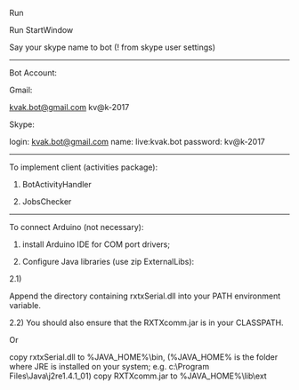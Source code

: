 Run

Run StartWindow

Say your skype name to bot (! from skype user settings)

----------------------------

Bot Account:

Gmail:

kvak.bot@gmail.com
kv@k-2017

Skype:

login: kvak.bot@gmail.com
name: live:kvak.bot
password: kv@k-2017


----------------------------

To implement client (activities package):

1) BotActivityHandler

2) JobsChecker


---------------------------


To connect Arduino (not necessary):

1) install Arduino IDE for COM port drivers;

2) Configure Java libraries (use zip ExternalLibs):


2.1)

Append the directory containing rxtxSerial.dll into your PATH environment variable.

2.2)
You should also ensure that the RXTXcomm.jar is in your CLASSPATH.


Or


 copy rxtxSerial.dll to %JAVA_HOME%\bin,
(%JAVA_HOME% is the folder where JRE is installed on your system; e.g. c:\Program Files\Java\j2re1.4.1_01)
 copy RXTXcomm.jar to %JAVA_HOME%\lib\ext
 


